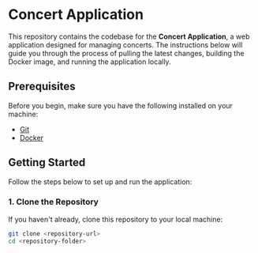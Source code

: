 # Concert Application

This repository contains the codebase for the **Concert Application**, a web application designed for managing concerts. The instructions below will guide you through the process of pulling the latest changes, building the Docker image, and running the application locally.

## Prerequisites

Before you begin, make sure you have the following installed on your machine:
- [Git](https://git-scm.com/)
- [Docker](https://www.docker.com/)

## Getting Started

Follow the steps below to set up and run the application:

### 1. Clone the Repository

If you haven't already, clone this repository to your local machine:

```bash
git clone <repository-url>
cd <repository-folder>
